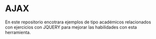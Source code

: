 # AJAX

En este repositorio encotrara ejemplos de tipo académicos relacionados con ejercicios con JQUERY para
mejorar las habilidades con esta herramienta.
